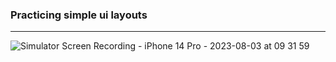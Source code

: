 ### Practicing simple ui layouts

---

![Simulator Screen Recording - iPhone 14 Pro - 2023-08-03 at 09 31 59](https://github.com/tellesiivan/linkedin-ui/assets/59785454/065fff2c-70f0-4b78-b2ef-868c1e8b656d)
